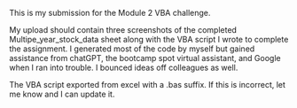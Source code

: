This is my submission for the Module 2 VBA challenge.

My upload should contain three screenshots of the completed Multipe_year_stock_data sheet along with the VBA script I wrote to complete the assignment. I generated most of the code by myself but gained assistance from chatGPT, the bootcamp spot virtual assistant, and Google when I ran into trouble. I bounced ideas off colleagues as well.

The VBA script exported from excel with a .bas suffix. If this is incorrect, let me know and I can update it. 
